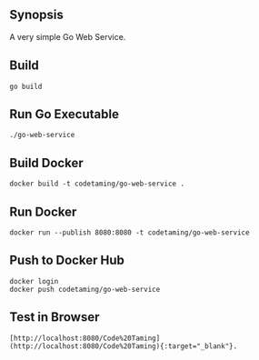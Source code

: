 ## Synopsis

A very simple Go Web Service.

## Build
```
go build
```

## Run Go Executable
```
./go-web-service
```

## Build Docker

```
docker build -t codetaming/go-web-service .
```

## Run Docker
```
docker run --publish 8080:8080 -t codetaming/go-web-service
```

## Push to Docker Hub
```
docker login
docker push codetaming/go-web-service
```

## Test in Browser
```
[http://localhost:8080/Code%20Taming](http://localhost:8080/Code%20Taming){:target="_blank"}.
```
